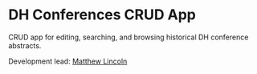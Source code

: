 # DH Conferences CRUD App

CRUD app for editing, searching, and browsing historical DH conference abstracts.

Development lead: [Matthew Lincoln](https://matthewlincoln.net)

